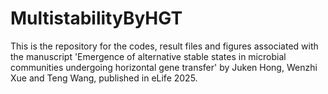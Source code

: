 # MultistabilityByHGT

This is the repository for the codes, result files and figures associated with the manuscript 'Emergence of alternative stable states in microbial communities undergoing horizontal gene transfer' by Juken Hong, Wenzhi Xue and Teng Wang, published in eLife 2025.
